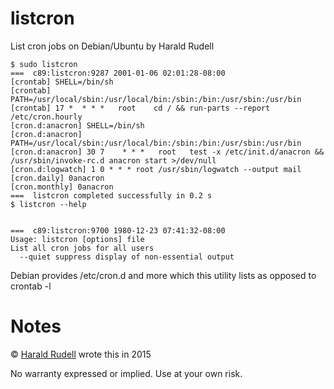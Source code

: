 # listcron

List cron jobs on Debian/Ubuntu by Harald Rudell

```
$ sudo listcron
===  c89:listcron:9287 2001-01-06 02:01:28-08:00
[crontab] SHELL=/bin/sh
[crontab] PATH=/usr/local/sbin:/usr/local/bin:/sbin:/bin:/usr/sbin:/usr/bin
[crontab] 17 *  * * *   root    cd / && run-parts --report /etc/cron.hourly
[cron.d:anacron] SHELL=/bin/sh
[cron.d:anacron] PATH=/usr/local/sbin:/usr/local/bin:/sbin:/bin:/usr/sbin:/usr/bin
[cron.d:anacron] 30 7    * * *   root   test -x /etc/init.d/anacron && /usr/sbin/invoke-rc.d anacron start >/dev/null
[cron.d:logwatch] 1 0 * * * root /usr/sbin/logwatch --output mail
[cron.daily] 0anacron
[cron.monthly] 0anacron
===  listcron completed successfully in 0.2 s
$ listcron --help


===  c89:listcron:9700 1980-12-23 07:41:32-08:00
Usage: listcron [options] file
List all cron jobs for all users
  --quiet suppress display of non-essential output
```

Debian provides /etc/cron.d and more which this utility lists as opposed to crontab -l

# Notes

© [Harald Rudell](http://www.haraldrudell.com) wrote this in 2015

No warranty expressed or implied. Use at your own risk.


